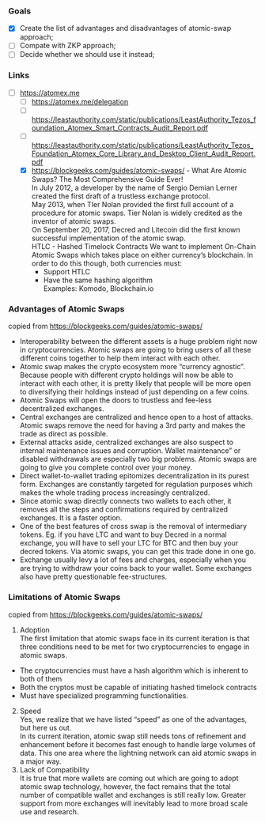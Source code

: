 ### Goals  
- [X] Create the list of advantages and disadvantages of atomic-swap approach;  
- [ ] Compate with ZKP approach;  
- [ ] Decide whether we should use it instead;  
  
### Links  
- [ ] https://atomex.me  
  - [ ] https://atomex.me/delegation  
  - [ ] https://leastauthority.com/static/publications/LeastAuthority_Tezos_foundation_Atomex_Smart_Contracts_Audit_Report.pdf  
  - [ ] https://leastauthority.com/static/publications/LeastAuthority_Tezos_Foundation_Atomex_Core_Library_and_Desktop_Client_Audit_Report.pdf  
  - [X] https://blockgeeks.com/guides/atomic-swaps/ - What Are Atomic Swaps? The Most Comprehensive Guide Ever!  
    In July 2012, a developer by the name of Sergio Demian Lerner created the first draft of a trustless exchange protocol.  
    May 2013, when TIer Nolan provided the first full account of a procedure for atomic swaps. 
  Tier Nolan is widely credited as the inventor of atomic swaps.  
    On September 20, 2017, Decred and Litecoin did the first known successful implementation of the atomic swap.  
    HTLC - Hashed Timelock Contracts 
    We want to implement On-Chain Atomic Swaps which takes place on either currency’s blockchain. 
    In order to do this though, both currencies must:  
    - Support HTLC  
    - Have the same hashing algorithm  
    Examples: Komodo, Blockchain.io
  
### Advantages of Atomic Swaps  
copied from https://blockgeeks.com/guides/atomic-swaps/  
- Interoperability between the different assets is a huge problem right now in cryptocurrencies. 
Atomic swaps are going to bring users of all these different coins together to help them interact with each other.
- Atomic swap makes the crypto ecosystem more “currency agnostic”. Because people with different crypto holdings will 
now be able to interact with each other, it is pretty likely that people will be more open to diversifying 
their holdings instead of just depending on a few coins.
- Atomic Swaps will open the doors to trustless and fee-less decentralized exchanges.
- Central exchanges are centralized and hence open to a host of attacks. Atomic swaps remove the need 
for having a 3rd party and makes the trade as direct as possible.
- External attacks aside, centralized exchanges are also suspect to internal maintenance issues and corruption. 
Wallet maintenance” or disabled withdrawals are especially two big problems. Atomic swaps are going to give you 
complete control over your money.
- Direct wallet-to-wallet trading epitomizes decentralization in its purest form. 
Exchanges are constantly targeted for regulation purposes which makes the whole trading process increasingly centralized.
- Since atomic swap directly connects two wallets to each other, it removes all the steps and 
confirmations required by centralized exchanges. It is a faster option.
- One of the best features of cross swap is the removal of intermediary tokens. Eg. if you have LTC and want 
to buy Decred in a normal exchange, you will have to sell your LTC for BTC and then buy your decred tokens. 
Via atomic swaps, you can get this trade done in one go.
- Exchange usually levy a lot of fees and charges, especially when you are trying to withdraw 
your coins back to your wallet. Some exchanges also have pretty questionable fee-structures.  

### Limitations of Atomic Swaps  
copied from https://blockgeeks.com/guides/atomic-swaps/  
1) Adoption  
The first limitation that atomic swaps face in its current iteration is that three conditions need to be met 
for two cryptocurrencies to engage in atomic swaps.  
  - The cryptocurrencies must have a hash algorithm which is inherent to both of them  
  - Both the cryptos must be capable of initiating hashed timelock contracts  
  - Must have specialized programming functionalities.  
2) Speed  
Yes, we realize that we have listed “speed” as one of the advantages, but here us out.  
In its current iteration, atomic swap still needs tons of refinement and enhancement before it becomes fast enough 
to handle large volumes of data. This one area where the lightning network can aid atomic swaps in a major way.  
3) Lack of Compatibility  
It is true that more wallets are coming out which are going to adopt atomic swap technology, however, 
the fact remains that the total number of compatible wallet and exchanges is still really low. Greater support 
from more exchanges will inevitably lead to more broad scale use and research.  
  
    
      
  
  
